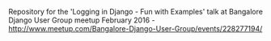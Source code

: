 Repository for the 'Logging in Django - Fun with Examples' talk at Bangalore Django User Group meetup February 2016 - http://www.meetup.com/Bangalore-Django-User-Group/events/228277194/
